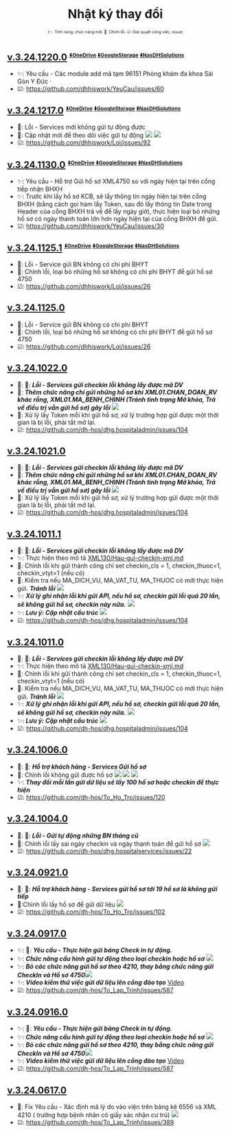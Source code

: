 <div align="center">

# Nhật ký thay đổi</div>

<div align="center" style="font-size:xx-small">(✨: Tính năng, chức năng mới. 🐛: Chỉnh lỗi. ☑: Giải quyết công việc, issue) </div>

#

## [v.3.24.1220.0]() <sub><sup><sup>[⬇️OneDrive](https://code-dh-hospital.github.io/directTo/?&redirect_url=https%3A%2F%2Fo-dh-007-default-rtdb.asia-southeast1.firebasedatabase.app%2FdirectTo%2FHospitalServicesexe%2F32412200-OneDrive.json) [⬇️GoogleStorage](https://code-dh-hospital.github.io/directTo/?&redirect_url=https%3A%2F%2Fo-dh-007-default-rtdb.asia-southeast1.firebasedatabase.app%2FdirectTo%2FHospitalServicesexe%2F32412200-GoogleStorage.json) [⬇️NasDHSolutions](https://code-dh-hospital.github.io/directTo/?&redirect_url=https%3A%2F%2Fo-dh-007-default-rtdb.asia-southeast1.firebasedatabase.app%2FdirectTo%2FHospitalServicesexe%2F32412200-NasDHSolutions.json)</sup></sup></sub>
- ✨: Yêu cầu - Các module add mã tạm 96151 Phòng khám đa khoa Sài Gòn Y Đức ·
- ☑: https://github.com/dhhiswork/YeuCau/issues/60

## [v.3.24.1217.0]() <sub><sup><sup>[⬇️OneDrive](https://code-dh-hospital.github.io/directTo/?&redirect_url=https%3A%2F%2Fo-dh-007-default-rtdb.asia-southeast1.firebasedatabase.app%2FdirectTo%2FHospitalServicesexe%2F32412170-OneDrive.json) [⬇️GoogleStorage](https://code-dh-hospital.github.io/directTo/?&redirect_url=https%3A%2F%2Fo-dh-007-default-rtdb.asia-southeast1.firebasedatabase.app%2FdirectTo%2FHospitalServicesexe%2F32412170-GoogleStorage.json) [⬇️NasDHSolutions](https://code-dh-hospital.github.io/directTo/?&redirect_url=https%3A%2F%2Fo-dh-007-default-rtdb.asia-southeast1.firebasedatabase.app%2FdirectTo%2FHospitalServicesexe%2F32412170-NasDHSolutions.json)</sup></sup></sub>
- 🐛: Lỗi - Services mới không gửi tự động được
- 🐛: Cập nhật mới để theo dõi việc gửi tự động ![](https://i.imgur.com/6DXLgBS.jpeg) ![](https://i.imgur.com/OBL93Al.png)
- ☑: https://github.com/dhhiswork/Loi/issues/92

## [v.3.24.1130.0]() <sub><sup><sup>[⬇️OneDrive](https://code-dh-hospital.github.io/directTo/?&redirect_url=https%3A%2F%2Fo-dh-007-default-rtdb.asia-southeast1.firebasedatabase.app%2FdirectTo%2FHospitalServicesexe%2F32411300-OneDrive.json) [⬇️GoogleStorage](https://code-dh-hospital.github.io/directTo/?&redirect_url=https%3A%2F%2Fo-dh-007-default-rtdb.asia-southeast1.firebasedatabase.app%2FdirectTo%2FHospitalServicesexe%2F32411300-GoogleStorage.json) [⬇️NasDHSolutions](https://code-dh-hospital.github.io/directTo/?&redirect_url=https%3A%2F%2Fo-dh-007-default-rtdb.asia-southeast1.firebasedatabase.app%2FdirectTo%2FHospitalServicesexe%2F32411300-NasDHSolutions.json)</sup></sup></sub>
- ✨: Yêu cầu - Hỗ trợ Gửi hồ sơ XML4750 so với ngày hiện tại trên cổng tiếp nhận BHXH
- ✨: Trước khi lấy hồ sơ KCB, sẽ lấy thông tin ngày hiện tại trên cổng BHXH (bằng cách gọi hàm lấy Token, sau đó lấy thông tin Date trong Header của cổng BHXH trả về để lấy ngày giờ), thực hiện loại bỏ những hồ sơ có ngày thanh toán lớn hơn ngày hiện tại của cổng BHXH để gửi.
- ☑: https://github.com/dhhiswork/YeuCau/issues/30

## [v.3.24.1125.1]() <sub><sup><sup>[⬇️OneDrive](https://code-dh-hospital.github.io/directTo/?&redirect_url=https%3A%2F%2Fo-dh-007-default-rtdb.asia-southeast1.firebasedatabase.app%2FdirectTo%2FHospitalServicesexe%2F32411251-OneDrive.json) [⬇️GoogleStorage](https://code-dh-hospital.github.io/directTo/?&redirect_url=https%3A%2F%2Fo-dh-007-default-rtdb.asia-southeast1.firebasedatabase.app%2FdirectTo%2FHospitalServicesexe%2F32411251-GoogleStorage.json) [⬇️NasDHSolutions](https://code-dh-hospital.github.io/directTo/?&redirect_url=https%3A%2F%2Fo-dh-007-default-rtdb.asia-southeast1.firebasedatabase.app%2FdirectTo%2FHospitalServicesexe%2F32411251-NasDHSolutions.json)</sup></sup></sub>
- 🐛: Lỗi - Service gửi BN không có chi phí BHYT
- 🐛: Chỉnh lỗi, loại bỏ những hồ sơ không có chi phí BHYT để gửi hồ sơ 4750
- ☑: https://github.com/dhhiswork/Loi/issues/26

## [v.3.24.1125.0]()
- 🐛: Lỗi - Service gửi BN không có chi phí BHYT
- 🐛: Chỉnh lỗi, loại bỏ những hồ sơ không có chi phí BHYT để gửi hồ sơ 4750
- ☑: https://github.com/dhhiswork/Loi/issues/26

## [v.3.24.1022.0]()
- 🐛: **💼**: **_Lỗi - Services gửi checkin lỗi không lấy được mã  DV_**
- 🐛: ***Thêm chức năng chỉ gửi những hồ sơ khi XML01.CHAN_DOAN_RV khác rỗng, XML01.MA_BENH_CHINH (Tránh tình trạng Mở khóa, Trả về điều trị vẫn gửi hồ sơ) gây lỗi*** ![](https://i.imgur.com/X8QH4WV.png)
- 🐛: Xử lý lấy Token mỗi khi gửi hồ sơ, xử lý trường hợp gửi được một thời gian là bị lỗi, phải tắt mở lại.
- ☑: https://github.com/dh-hos/dhg.hospitaladmin/issues/104

## [v.3.24.1021.0]()
- 🐛: **💼**: **_Lỗi - Services gửi checkin lỗi không lấy được mã  DV_**
- 🐛: ***Thêm chức năng chỉ gửi những hồ sơ khi XML01.CHAN_DOAN_RV khác rỗng, XML01.MA_BENH_CHINH (Tránh tình trạng Mở khóa, Trả về điều trị vẫn gửi hồ sơ) gây lỗi*** ![](https://i.imgur.com/X8QH4WV.png)
- 🐛: Xử lý lấy Token mỗi khi gửi hồ sơ, xử lý trường hợp gửi được một thời gian là bị lỗi, phải tắt mở lại.
- ☑: https://github.com/dh-hos/dhg.hospitaladmin/issues/104

## [v.3.24.1011.1]()
- 🐛: **💼**: **_Lỗi - Services gửi checkin lỗi không lấy được mã  DV_**
- ✨: Thực hiện theo mô tả [XML130/Hau-gui-checkin-xml.md](https://github.com/dh-hos/Mo-ta-he-thong/blob/main/XML130/Hau-gui-checkin-xml.md)
- 🐛: Chỉnh lỗi khi gửi thành công chỉ set checkin_cls = 1, checkin_thuoc=1, checkin_vtyt=1 (nếu có)
- 🐛: Kiểm tra nếu MA_DICH_VU, MA_VAT_TU, MA_THUOC có mới thực hiện gửi. ***Tránh lỗi*** ![](https://i.imgur.com/q1385Ty.png)
- ✨: ***Xử lý ghi nhận lỗi khi gửi API, nếu hồ sơ, checkin gửi lỗi quá 20 lần, sẽ không gửi hồ sơ, checkin này nữa.*** ![](https://i.imgur.com/fpLAau6.gif)
- ✨: ***Lưu ý: Cập nhật cấu trúc*** ![](https://i.imgur.com/0QT8JzM.png)
- ☑: https://github.com/dh-hos/dhg.hospitaladmin/issues/104

## [v.3.24.1011.0]()
- 🐛: **💼**: **_Lỗi - Services gửi checkin lỗi không lấy được mã  DV_**
- ✨: Thực hiện theo mô tả [XML130/Hau-gui-checkin-xml.md](https://github.com/dh-hos/Mo-ta-he-thong/blob/main/XML130/Hau-gui-checkin-xml.md)
- 🐛: Chỉnh lỗi khi gửi thành công chỉ set checkin_cls = 1, checkin_thuoc=1, checkin_vtyt=1 (nếu có)
- 🐛: Kiểm tra nếu MA_DICH_VU, MA_VAT_TU, MA_THUOC có mới thực hiện gửi. ***Tránh lỗi*** ![](https://i.imgur.com/q1385Ty.png)
- ✨: ***Xử lý ghi nhận lỗi khi gửi API, nếu hồ sơ, checkin gửi lỗi quá 20 lần, sẽ không gửi hồ sơ, checkin này nữa.*** ![](https://i.imgur.com/fpLAau6.gif)
- ✨: ***Lưu ý: Cập nhật cấu trúc*** ![](https://i.imgur.com/0QT8JzM.png)
- ☑: https://github.com/dh-hos/dhg.hospitaladmin/issues/104

## [v.3.24.1006.0]()
- 🐛: **💼**: **_Hỗ trợ khách hàng - Services Gửi hồ sơ_**
- 🐛: Chỉnh lỗi không gửi được hồ sơ ![](https://i.imgur.com/zY0FnCO.png) ![](https://i.imgur.com/yt5eWwh.png) ![](https://i.imgur.com/x3Bgyaf.png)
- ✨: ***Thay đổi mỗi lần gửi dữ liệu sẽ lấy 100 hồ sơ hoặc checkin để thực hiện***
- ☑: https://github.com/dh-hos/To_Ho_Tro/issues/120

## [v.3.24.1004.0]()
- 🐛: **💼**: **_Lỗi - Gửi tự động những BN tháng cũ_**
- 🐛: Chỉnh lỗi lấy sai ngày checkin và ngày thanh toán để gửi hồ sơ ![](https://i.imgur.com/gQv1VUc.png)
- ☑: https://github.com/dh-hos/dhg.hospitalservices/issues/22

## [v.3.24.0921.0]()
- 🐛: **💼**: **_Hỗ trợ khách hàng - Services gửi hồ sơ tới 19 hồ sơ là không gửi tiếp_**
- 🐛:Chỉnh lỗi lấy hồ sơ để gửi dữ liệu ![](https://i.imgur.com/D0OAJ9a.gif)
- ☑: https://github.com/dh-hos/To_Ho_Tro/issues/102

## [v.3.24.0917.0]()
- ✨: **💼**: **_Yêu cầu - Thực hiện gửi bảng Check in tự động._**
- ✨: ***Chức năng cấu hình gửi tự động theo loại checkin hoặc hồ sơ*** ![](https://i.imgur.com/cAuOKkF.png)
- ✨: ***Bỏ các chức năng gửi hồ sơ theo 4210, thay bằng chức năng gửi CheckIn và Hồ sơ 4750***![](https://i.imgur.com/if3yoev.png)
- ✨: ***Video kiểm thử việc gửi dữ liệu lên cổng đào tạo*** [Video](https://www.youtube.com/watch?v=KBXGYXtGaG0)
- ☑: https://github.com/dh-hos/To_Lap_Trinh/issues/587

## [v.3.24.0916.0]()
- ✨: **💼**: **_Yêu cầu - Thực hiện gửi bảng Check in tự động._**
- ✨: ***Chức năng cấu hình gửi tự động theo loại checkin hoặc hồ sơ*** ![](https://i.imgur.com/cAuOKkF.png)
- ✨: ***Bỏ các chức năng gửi hồ sơ theo 4210, thay bằng chức năng gửi CheckIn và Hồ sơ 4750***![](https://i.imgur.com/if3yoev.png)
- ✨: ***Video kiểm thử việc gửi dữ liệu lên cổng đào tạo*** [Video](https://www.youtube.com/watch?v=KBXGYXtGaG0)
- ☑: https://github.com/dh-hos/To_Lap_Trinh/issues/587

## [v.3.24.0617.0]()
- 🐛: Fix Yêu cầu - Xác định mã lý do vào viện trên bảng kê 6556 và XML 4210 ( trường hợp bệnh nhân có giấy xác nhận cư trú) ![](https://i.imgur.com/lJrTENa.png)
- ☑: https://github.com/dh-hos/To_Lap_Trinh/issues/389